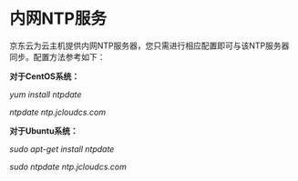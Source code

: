 # 内网NTP服务
京东云为云主机提供内网NTP服务器，您只需进行相应配置即可与该NTP服务器同步。配置方法参考如下：



**对于CentOS系统：**

*yum install ntpdate*

*ntpdate ntp.jcloudcs.com*



**对于Ubuntu系统：**

*sudo apt-get install ntpdate*

*sudo ntpdate ntp.jcloudcs.com*